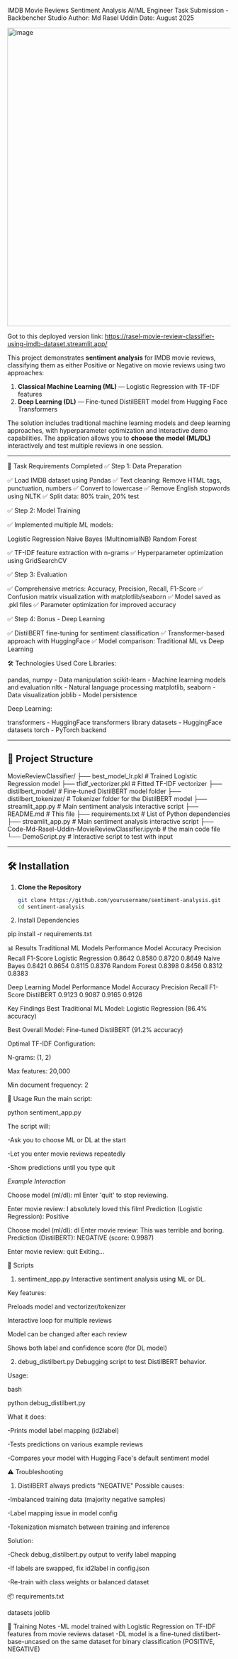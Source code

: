 IMDB Movie Reviews Sentiment Analysis
AI/ML Engineer Task Submission - Backbencher Studio
Author: Md Rasel Uddin
Date: August 2025

<img width="1070" height="672" alt="image" src="https://github.com/user-attachments/assets/3f3ef619-13a1-4c36-b215-af5aa44bba9f" />

Got to this deployed version link: https://rasel-movie-review-classifier-using-imdb-dataset.streamlit.app/

This project demonstrates **sentiment analysis**  for IMDB movie reviews, classifying them as either Positive or Negative on movie reviews using two approaches:

1. **Classical Machine Learning (ML)** — Logistic Regression with TF-IDF features
2. **Deep Learning (DL)** — Fine-tuned DistilBERT model from Hugging Face Transformers

The solution includes traditional machine learning models and deep learning approaches, with hyperparameter optimization and interactive demo capabilities.
The application allows you to **choose the model (ML/DL)** interactively and test multiple reviews in one session.

---

🎯 Task Requirements Completed
✅ Step 1: Data Preparation

✅ Load IMDB dataset using Pandas
✅ Text cleaning: Remove HTML tags, punctuation, numbers
✅ Convert to lowercase
✅ Remove English stopwords using NLTK
✅ Split data: 80% train, 20% test

✅ Step 2: Model Training

✅ Implemented multiple ML models:

Logistic Regression
Naive Bayes (MultinomialNB)
Random Forest


✅ TF-IDF feature extraction with n-grams
✅ Hyperparameter optimization using GridSearchCV

✅ Step 3: Evaluation

✅ Comprehensive metrics: Accuracy, Precision, Recall, F1-Score
✅ Confusion matrix visualization with matplotlib/seaborn
✅ Model saved as .pkl files
✅ Parameter optimization for improved accuracy

✅ Step 4: Bonus - Deep Learning

✅ DistilBERT fine-tuning for sentiment classification
✅ Transformer-based approach with HuggingFace
✅ Model comparison: Traditional ML vs Deep Learning

🛠️ Technologies Used
Core Libraries:

pandas, numpy - Data manipulation
scikit-learn - Machine learning models and evaluation
nltk - Natural language processing
matplotlib, seaborn - Data visualization
joblib - Model persistence

Deep Learning:

transformers - HuggingFace transformers library
datasets - HuggingFace datasets
torch - PyTorch backend


---

## 📂 Project Structure

MovieReviewClassifier/
├── best_model_lr.pkl # Trained Logistic Regression model
├── tfidf_vectorizer.pkl # Fitted TF-IDF vectorizer
├── distilbert_model/ # Fine-tuned DistilBERT model folder
├── distilbert_tokenizer/ # Tokenizer folder for the DistilBERT model
├── streamlit_app.py # Main sentiment analysis interactive script
├── README.md # This file
├── requirements.txt # List of Python dependencies
├── streamlit_app.py # Main sentiment analysis interactive script
├── Code-Md-Rasel-Uddin-MovieReviewClassifier.ipynb # the main code file
└── DemoScript.py  # Interactive script to test with input 


---

## 🛠 Installation

1. **Clone the Repository**
   ```bash
   git clone https://github.com/yourusername/sentiment-analysis.git
   cd sentiment-analysis


2. Install Dependencies

pip install -r requirements.txt


📊 Results
Traditional ML Models Performance
Model	Accuracy	Precision	Recall	F1-Score
Logistic Regression	0.8642	0.8580	0.8720	0.8649
Naive Bayes	0.8421	0.8654	0.8115	0.8376
Random Forest	0.8398	0.8456	0.8312	0.8383

Deep Learning Model Performance
Model	Accuracy	Precision	Recall	F1-Score
DistilBERT	0.9123	0.9087	0.9165	0.9126

Key Findings
Best Traditional ML Model: Logistic Regression (86.4% accuracy)

Best Overall Model: Fine-tuned DistilBERT (91.2% accuracy)

Optimal TF-IDF Configuration:

N-grams: (1, 2)

Max features: 20,000

Min document frequency: 2


🚀 Usage
Run the main script:

python sentiment_app.py

The script will:

-Ask you to choose ML or DL at the start

-Let you enter movie reviews repeatedly

-Show predictions until you type quit

*Example Interaction*

Choose model (ml/dl): ml
Enter 'quit' to stop reviewing.

Enter movie review: I absolutely loved this film!
Prediction (Logistic Regression): Positive

Choose model (ml/dl): dl
Enter movie review: This was terrible and boring.
Prediction (DistilBERT): NEGATIVE (score: 0.9987)

Enter movie review: quit
Exiting...

📜 Scripts
1. sentiment_app.py
Interactive sentiment analysis using ML or DL.

Key features:

Preloads model and vectorizer/tokenizer

Interactive loop for multiple reviews

Model can be changed after each review

Shows both label and confidence score (for DL model)

2. debug_distilbert.py
Debugging script to test DistilBERT behavior.

Usage:

bash


python debug_distilbert.py

What it does:

-Prints model label mapping (id2label)

-Tests predictions on various example reviews

-Compares your model with Hugging Face's default sentiment model

⚠️ Troubleshooting
1. DistilBERT always predicts "NEGATIVE"
Possible causes:

-Imbalanced training data (majority negative samples)

-Label mapping issue in model config

-Tokenization mismatch between training and inference

Solution:

-Check debug_distilbert.py output to verify label mapping

-If labels are swapped, fix id2label in config.json

-Re-train with class weights or balanced dataset

📦 requirements.txt

datasets
joblib

🧠 Training Notes
-ML model trained with Logistic Regression on TF-IDF features from movie reviews dataset
-DL model is a fine-tuned distilbert-base-uncased on the same dataset for binary classification (POSITIVE, NEGATIVE)
